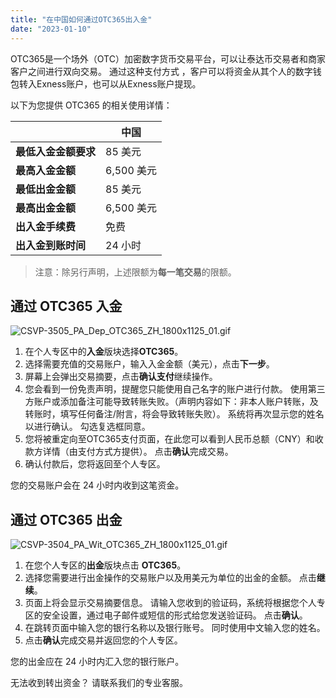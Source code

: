 ```yaml
---
title: "在中国如何通过OTC365出入金"
date: "2023-01-10"
---
```


OTC365是一个场外（OTC）加密数字货币交易平台，可以让泰达币交易者和商家客户之间进行双向交易。 通过这种支付方式 ，客户可以将资金从其个人的数字钱包转入Exness账户，也可以从Exness账户提现。

以下为您提供 OTC365 的相关使用详情：

|   | 中国 |
| --- | --- |
| **最低入金金额要求** | 85 美元 |
| **最高入金金额** | 6,500 美元 |
| **最低出金金额** | 85 美元 |
| **最高出金金额** | 6,500 美元 |
| **出入金手续费** | 免费 |
| **出入金到账时间** | 24 小时 |

> 注意：除另行声明，上述限额为**每一笔交易**的限额。

## **通过 OTC365 入金**

![CSVP-3505_PA_Dep_OTC365_ZH_1800x1125_01.gif](https://get.exness.help/hc/article_attachments/5977276569106/CSVP-3505_PA_Dep_OTC365_ZH_1800x1125_01.gif)

1. 在个人专区中的**入金**版块选择**OTC365**。
2. 选择需要充值的交易账户，输入入金金额（美元），点击**下一步**。
3. 屏幕上会弹出交易摘要，点击**确认支付**继续操作。
4. 您会看到一份免责声明，提醒您只能使用自己名字的账户进行付款。 使用第三方账户或添加备注可能导致转账失败。（声明内容如下：非本人账户转账，及转账时，填写任何备注/附言，将会导致转账失败）。 系统将再次显示您的姓名以进行确认。 勾选复选框同意。
5. 您将被重定向至OTC365支付页面，在此您可以看到人民币总额（CNY）和收款方详情（由支付方式方提供）。 点击**确认**完成交易。
6. 确认付款后，您将返回至个人专区。

您的交易账户会在 24 小时内收到这笔资金。

## **通过 OTC365 出金**

![CSVP-3504_PA_Wit_OTC365_ZH_1800x1125_01.gif](https://get.exness.help/hc/article_attachments/5977324055826/CSVP-3504_PA_Wit_OTC365_ZH_1800x1125_01.gif)

1. 在您个人专区的**出金**版块点击 **OTC365**。
2. 选择您需要进行出金操作的交易账户以及用美元为单位的出金的金额。 点击**继续**。
3. 页面上将会显示交易摘要信息。 请输入您收到的验证码，系统将根据您个人专区的安全设置，通过电子邮件或短信的形式给您发送验证码。 点击**确认**。
4. 在跳转页面中输入您的银行名称以及银行账号。 同时使用中文输入您的姓名。
5. 点击**确认**完成交易并返回您的个人专区。

您的出金应在 24 小时内汇入您的银行账户。

无法收到转出资金？ 请联系我们的专业客服。
